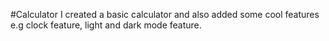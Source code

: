#Calculator
I created a basic calculator and also added some cool features e.g clock feature, light and dark mode feature.
